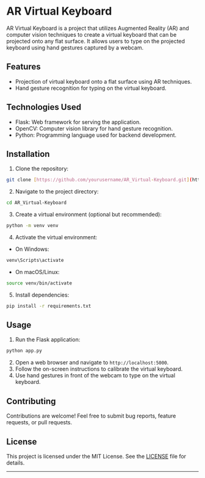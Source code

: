 # AR Virtual Keyboard

AR Virtual Keyboard is a project that utilizes Augmented Reality (AR) and computer vision techniques to create a virtual keyboard that can be projected onto any flat surface. It allows users to type on the projected keyboard using hand gestures captured by a webcam.

## Features

- Projection of virtual keyboard onto a flat surface using AR techniques.
- Hand gesture recognition for typing on the virtual keyboard.

## Technologies Used

- Flask: Web framework for serving the application.
- OpenCV: Computer vision library for hand gesture recognition.
- Python: Programming language used for backend development.

## Installation

1. Clone the repository:

```bash
git clone [https://github.com/yourusername/AR_Virtual-Keyboard.git](https://github.com/blackmamba-ops/AR_Virtual-Keyboard.git)
```

2. Navigate to the project directory:

```bash
cd AR_Virtual-Keyboard
```

3. Create a virtual environment (optional but recommended):

```bash
python -m venv venv
```

4. Activate the virtual environment:

- On Windows:

```bash
venv\Scripts\activate
```

- On macOS/Linux:

```bash
source venv/bin/activate
```

5. Install dependencies:

```bash
pip install -r requirements.txt
```

## Usage

1. Run the Flask application:

```bash
python app.py
```

2. Open a web browser and navigate to `http://localhost:5000`.
3. Follow the on-screen instructions to calibrate the virtual keyboard.
4. Use hand gestures in front of the webcam to type on the virtual keyboard.

## Contributing

Contributions are welcome! Feel free to submit bug reports, feature requests, or pull requests.

## License

This project is licensed under the MIT License. See the [LICENSE](LICENSE) file for details.

---

